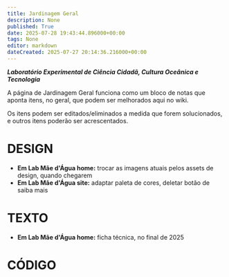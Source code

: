 ```yaml
---
title: Jardinagem Geral
description: None
published: True
date: 2025-07-28 19:43:44.896000+00:00
tags: None
editor: markdown
dateCreated: 2025-07-27 20:14:36.216000+00:00
---
```


***Laboratório Experimental de Ciência Cidadã, Cultura Oceânica e Tecnologia***


A página de Jardinagem Geral funciona como um bloco de notas que aponta itens, no geral, que podem ser melhorados aqui no wiki.

Os itens podem ser editados/eliminados a medida que forem solucionados, e outros itens poderão ser acrescentados.



# DESIGN
- **Em Lab Mãe d'Água home:** trocar as imagens atuais pelos assets de design, quando chegarem
- **Em Lab Mãe d'Água site:** adaptar paleta de cores, deletar botão de saiba mais




# TEXTO
- **Em Lab Mãe d'Água home:** ficha técnica, no final de 2025



# CÓDIGO


